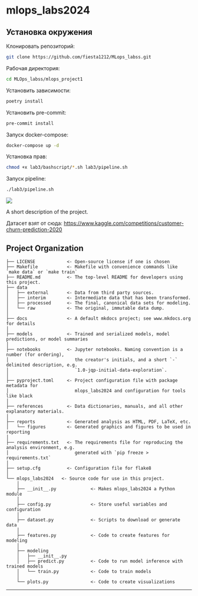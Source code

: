 # mlops_labs2024

## Установка окружения
Клонировать репозиторий:
   ```bash
   git clone https://github.com/fiesta1212/MLops_labss.git
   ```
Рабочая директория:
   ```bash
   cd MLOps_labss/mlops_project1
   ```
Установить зависимости:
   ```bash
   poetry install
   ```
Установить pre-commit:
   ```bash
   pre-commit install
   ```

Запуск docker-compose:
   ```bash
   docker-compose up -d
   ```

Установка прав:
   ```bash
   chmod +x lab3/bashscript/*.sh lab3/pipeline.sh
   ```

Запуск pipeline:
   ```bash
   ./lab3/pipeline.sh
   ```
<a target="_blank" href="https://cookiecutter-data-science.drivendata.org/">
    <img src="https://img.shields.io/badge/CCDS-Project%20template-328F97?logo=cookiecutter" />
</a>

A short description of the project.

Датасет взят от сюда: https://www.kaggle.com/competitions/customer-churn-prediction-2020
## Project Organization

```
├── LICENSE            <- Open-source license if one is chosen
├── Makefile           <- Makefile with convenience commands like `make data` or `make train`
├── README.md          <- The top-level README for developers using this project.
├── data
│   ├── external       <- Data from third party sources.
│   ├── interim        <- Intermediate data that has been transformed.
│   ├── processed      <- The final, canonical data sets for modeling.
│   └── raw            <- The original, immutable data dump.
│
├── docs               <- A default mkdocs project; see www.mkdocs.org for details
│
├── models             <- Trained and serialized models, model predictions, or model summaries
│
├── notebooks          <- Jupyter notebooks. Naming convention is a number (for ordering),
│                         the creator's initials, and a short `-` delimited description, e.g.
│                         `1.0-jqp-initial-data-exploration`.
│
├── pyproject.toml     <- Project configuration file with package metadata for
│                         mlops_labs2024 and configuration for tools like black
│
├── references         <- Data dictionaries, manuals, and all other explanatory materials.
│
├── reports            <- Generated analysis as HTML, PDF, LaTeX, etc.
│   └── figures        <- Generated graphics and figures to be used in reporting
│
├── requirements.txt   <- The requirements file for reproducing the analysis environment, e.g.
│                         generated with `pip freeze > requirements.txt`
│
├── setup.cfg          <- Configuration file for flake8
│
└── mlops_labs2024   <- Source code for use in this project.
    │
    ├── __init__.py             <- Makes mlops_labs2024 a Python module
    │
    ├── config.py               <- Store useful variables and configuration
    │
    ├── dataset.py              <- Scripts to download or generate data
    │
    ├── features.py             <- Code to create features for modeling
    │
    ├── modeling
    │   ├── __init__.py
    │   ├── predict.py          <- Code to run model inference with trained models
    │   └── train.py            <- Code to train models
    │
    └── plots.py                <- Code to create visualizations
```

--------
